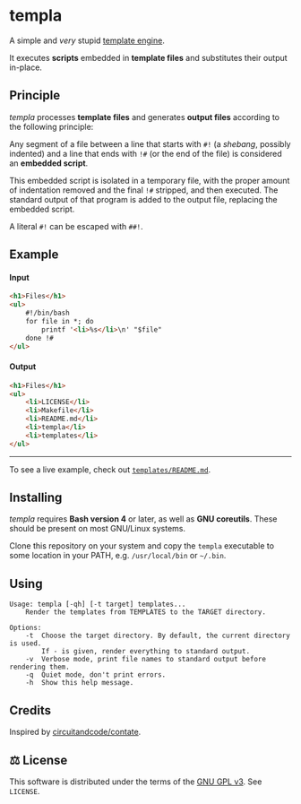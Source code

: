 # templa

A simple and *very* stupid [template engine](https://en.wikipedia.org/wiki/Template_processor).

It executes **scripts** embedded in **template files** and substitutes their output in-place.

## Principle

*templa* processes **template files** and generates **output files** according to the following principle:

Any segment of a file between a line that starts with `#!` (a *shebang*, possibly indented) and a line that ends with `!#` (or the end of the file) is considered an **embedded script**.

This embedded script is isolated in a temporary file, with the proper amount of indentation removed and the final `!#` stripped, and then executed. The standard output of that program is added to the output file, replacing the embedded script.

A literal `#!` can be escaped with `##!`.

## Example

#### Input
```html
<h1>Files</h1>
<ul>
    #!/bin/bash
    for file in *; do
        printf '<li>%s</li>\n' "$file"
    done !#
</ul>
```

#### Output
```html
<h1>Files</h1>
<ul>
    <li>LICENSE</li>
    <li>Makefile</li>
    <li>README.md</li>
    <li>templa</li>
    <li>templates</li>
</ul>
```

----------

To see a live example, check out [`templates/README.md`](https://github.com/naim42/templa/blob/master/templates/README.md).

## Installing

*templa* requires **Bash version 4** or later, as well as **GNU coreutils**. These should be present on most GNU/Linux systems.

Clone this repository on your system and copy the `templa` executable to some location in your PATH, e.g. `/usr/local/bin` or `~/.bin`.

## Using

    Usage: templa [-qh] [-t target] templates...
        Render the templates from TEMPLATES to the TARGET directory.
    
    Options:
        -t  Choose the target directory. By default, the current directory is used.
            If - is given, render everything to standard output.
        -v  Verbose mode, print file names to standard output before rendering them.
        -q  Quiet mode, don't print errors.
        -h  Show this help message.

## Credits

Inspired by [circuitandcode/contate](https://github.com/circuitandcode/contate).

## :balance_scale: License

This software is distributed under the terms of the [GNU GPL v3](https://www.gnu.org/licenses/).  See `LICENSE`.
